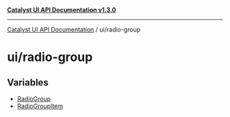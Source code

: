 [**Catalyst UI API Documentation v1.3.0**](../../README.md)

---

[Catalyst UI API Documentation](../../README.md) / ui/radio-group

# ui/radio-group

## Variables

- [RadioGroup](variables/RadioGroup.md)
- [RadioGroupItem](variables/RadioGroupItem.md)
